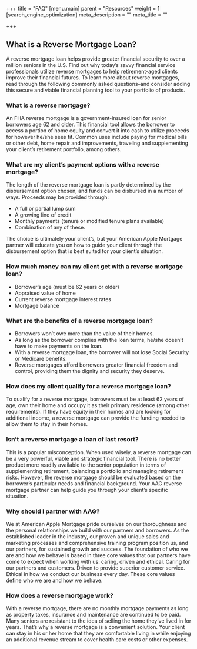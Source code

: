 +++
title = "FAQ"
[menu.main]
parent = "Resources"
weight = 1
[search_engine_optimization]
meta_description = ""
meta_title = ""

+++
## What is a Reverse Mortgage Loan?

A reverse mortgage loan helps provide greater financial security to over a million seniors in the U.S. Find out why today’s savvy financial service professionals utilize reverse mortgages to help retirement-aged clients improve their financial futures. To learn more about reverse mortgages, read through the following commonly asked questions–and consider adding this secure and viable financial planning tool to your portfolio of products.

### What is a reverse mortgage?

An FHA reverse mortgage is a government-insured loan for senior borrowers age 62 and older. This financial tool allows the borrower to access a portion of home equity and convert it into cash to utilize proceeds for however he/she sees fit. Common uses include paying for medical bills or other debt, home repair and improvements, traveling and supplementing your client’s retirement portfolio, among others.

### What are my client’s payment options with a reverse mortgage?

The length of the reverse mortgage loan is partly determined by the disbursement option chosen, and funds can be disbursed in a number of ways. Proceeds may be provided through:

* A full or partial lump sum
* A growing line of credit
* Monthly payments (tenure or modified tenure plans available)
* Combination of any of these.

The choice is ultimately your client’s, but your American Apple Mortgage partner will educate you on how to guide your client through the disbursement option that is best suited for your client’s situation.

### How much money can my client get with a reverse mortgage loan?

* Borrower’s age (must be 62 years or older)
* Appraised value of home
* Current reverse mortgage interest rates
* Mortgage balance

### What are the benefits of a reverse mortgage loan?

* Borrowers won’t owe more than the value of their homes.
* As long as the borrower complies with the loan terms, he/she doesn’t have to make payments on the loan.
* With a reverse mortgage loan, the borrower will not lose Social Security or Medicare benefits.
* Reverse mortgages afford borrowers greater financial freedom and control, providing them the dignity and security they deserve.

### How does my client qualify for a reverse mortgage loan?

To qualify for a reverse mortgage, borrowers must be at least 62 years of age, own their home and occupy it as their primary residence (among other requirements). If they have equity in their homes and are looking for additional income, a reverse mortgage can provide the funding needed to allow them to stay in their homes.

### Isn’t a reverse mortgage a loan of last resort?

This is a popular misconception. When used wisely, a reverse mortgage can be a very powerful, viable and strategic financial tool. There is no better product more readily available to the senior population in terms of supplementing retirement, balancing a portfolio and managing retirement risks. However, the reverse mortgage should be evaluated based on the borrower’s particular needs and financial background. Your AAG reverse mortgage partner can help guide you through your client’s specific situation.

### Why should I partner with AAG?

We at American Apple Mortgage pride ourselves on our thoroughness and the personal relationships we build with our partners and borrowers. As the established leader in the industry, our proven and unique sales and marketing processes and comprehensive training program position us, and our partners, for sustained growth and success. The foundation of who we are and how we behave is based in three core values that our partners have come to expect when working with us: caring, driven and ethical. Caring for our partners and customers. Driven to provide superior customer service. Ethical in how we conduct our business every day. These core values define who we are and how we behave.

### How does a reverse mortgage work?

With a reverse mortgage, there are no monthly mortgage payments as long as property taxes, insurance and maintenance are continued to be paid. Many seniors are resistant to the idea of selling the home they’ve lived in for years. That’s why a reverse mortgage is a convenient solution. Your client can stay in his or her home that they are comfortable living in while enjoying an additional revenue stream to cover health care costs or other expenses.